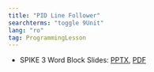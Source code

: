 ```yaml
---
title: "PID Line Follower"
searchterms: "toggle 9Unit"
lang: "ro"
tag: ProgrammingLesson
---
```

 <ul>
 <li class="ng-binding">SPIKE 3 Word Block Slides:
 <a href="ProgrammingLessons/S3PIDLineFollower(rom).pptx">PPTX</a>,
 <a href="ProgrammingLessons/SP3PIDLineFollower(rom).pdf">PDF</a>
 </li>
 </ul>
